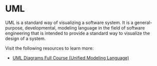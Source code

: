 # UML

UML is a standard way of visualizing a software system. It is a general-purpose, developmental, modeling language in the field of software engineering that is intended to provide a standard way to visualize the design of a system.

Visit the following resources to learn more:

- [UML Diagrams Full Course (Unified Modeling Language)](https://www.youtube.com/watch?v=WnMQ8HlmeXc)
